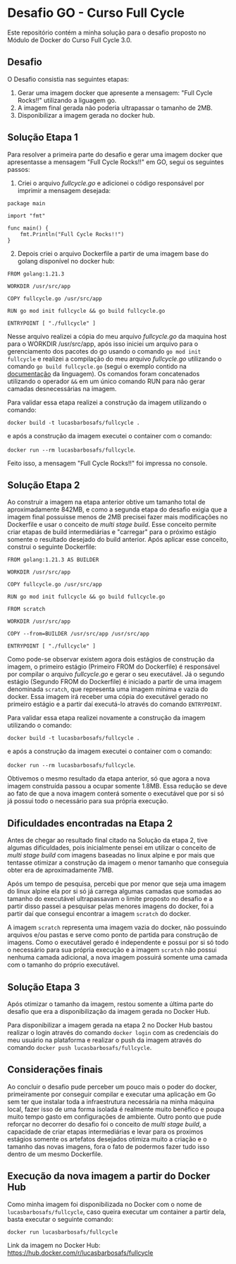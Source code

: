 # Desafio GO - Curso Full Cycle
Este repositório contém a minha solução para o desafio proposto no Módulo de Docker do Curso Full Cycle 3.0.

## Desafio
O Desafio consistia nas seguintes etapas:

1) Gerar uma imagem docker que apresente a mensagem: "Full Cycle Rocks!!" utilizando a liguagem go.
2) A imagem final gerada não poderia ultrapassar o tamanho de 2MB.
3) Disponibilizar a imagem gerada no docker hub.

## Solução Etapa 1

Para resolver a primeira parte do desafio e gerar uma imagem docker que apresentasse a mensagem "Full Cycle Rocks!!" em GO, segui os seguintes passos:

1) Criei o arquivo *fullcycle.go* e adicionei o código responsável por imprimir a mensagem desejada:

```
package main

import "fmt"

func main() {
    fmt.Println("Full Cycle Rocks!!")
}
```

2) Depois criei o arquivo Dockerfile a partir de uma imagem base do golang disponível no docker hub:

```
FROM golang:1.21.3

WORKDIR /usr/src/app

COPY fullcycle.go /usr/src/app

RUN go mod init fullcycle && go build fullcycle.go

ENTRYPOINT [ "./fullcycle" ]
```

Nesse arquivo realizei a cópia do meu arquivo *fullcycle.go* da maquina host para o WORKDIR /usr/src/app, após isso iniciei um arquivo para o gerenciamento dos pacotes do go usando o comando ```go mod init fullcycle``` e realizei a compilação do meu arquivo *fullcycle.go* utilizando o comando ```go build fullcycle.go``` (segui o exemplo contido na [documentação](https://go.dev/doc/tutorial/getting-started) da linguagem). Os comandos foram concatenados utilizando o operador ```&&``` em um único comando RUN para não gerar camadas desnecessárias na imagem.

Para validar essa etapa realizei a construção da imagem utilizando o comando:

```docker build -t lucasbarbosafs/fullcycle .``` 

e após a construção da imagem executei o container com o comando:

```docker run --rm lucasbarbosafs/fullcycle```.

Feito isso, a mensagem "Full Cycle Rocks!!" foi impressa no console.

## Solução Etapa 2

Ao construir a imagem na etapa anterior obtive um tamanho total de aproximadamente 842MB, e como a segunda etapa do desafio exigia que a imagem final possuisse menos de 2MB precisei fazer mais modificações no Dockerfile e usar o conceito de *multi stage build*. Esse conceito permite criar etapas de build intermediárias e "carregar" para o próximo estágio somente o resultado desejado do build anterior. Após aplicar esse conceito, construi o seguinte Dockerfile:

```
FROM golang:1.21.3 AS BUILDER

WORKDIR /usr/src/app

COPY fullcycle.go /usr/src/app

RUN go mod init fullcycle && go build fullcycle.go

FROM scratch

WORKDIR /usr/src/app

COPY --from=BUILDER /usr/src/app /usr/src/app

ENTRYPOINT [ "./fullcycle" ]
```

Como pode-se observar existem agora dois estágios de construção da imagem, o primeiro estágio (Primeiro FROM do Dockerfile) é responsável por compilar o arquivo *fullcycle.go* e gerar o seu executável. Já o segundo estágio (Segundo FROM do Dockerfile) é iniciado a partir de uma imagem denominada ```scratch```, que representa uma imagem mínima e vazia do docker. Essa imagem irá receber uma cópia do executável gerado no primeiro estágio e a partir daí executá-lo através do comando ```ENTRYPOINT```.

Para validar essa etapa realizei novamente a construção da imagem utilizando o comando:

```docker build -t lucasbarbosafs/fullcycle .``` 

e após a construção da imagem executei o container com o comando:

```docker run --rm lucasbarbosafs/fullcycle```.

Obtivemos o mesmo resultado da etapa anterior, só que agora a nova imagem construída passou a ocupar somente 1.8MB. Essa redução se deve ao fato de que a nova imagem conterá somente o executável que por si só já possui todo o necessário para sua própria execução.

## Dificuldades encontradas na Etapa 2

Antes de chegar ao resultado final citado na Solução da etapa 2, tive algumas dificuldades, pois inicialmente pensei em utilizar o conceito de *multi stage build* com imagens baseadas no linux alpine e por mais que tentasse otimizar a construção da imagem o menor tamanho que conseguia obter era de aproximadamente 7MB. 

Após um tempo de pesquisa, percebi que por menor que seja uma imagem do linux alpine ela por si só já carrega algumas camadas que somadas ao tamanho do executável ultrapassavam o limite proposto no desafio e a partir disso passei a pesquisar pelas menores imagens do docker, foi a partir daí que consegui encontrar a imagem ```scratch``` do docker.

A imagem ```scratch``` representa uma imagem vazia do docker, não possuindo arquivos e/ou pastas e serve como ponto de partida para construção de imagens. Como o executável gerado é independente e possui por si só todo o necessário para sua própria execução e a imagem ```scratch``` não possui nenhuma camada adicional, a nova imagem possuirá somente uma camada com o tamanho do próprio executável.

## Solução Etapa 3

Após otimizar o tamanho da imagem, restou somente a última parte do desafio que era a disponibilização da imagem gerada no Docker Hub. 

Para disponibilizar a imagem gerada na etapa 2 no Docker Hub bastou realizar o login através do comando ```docker login``` com as credenciais do meu usuário na plataforma e realizar o push da imagem através do comando ```docker push lucasbarbosafs/fullcycle```.

## Considerações finais

Ao concluir o desafio pude perceber um pouco mais o poder do docker, primeiramente por conseguir compilar e executar uma aplicação em Go sem ter que instalar toda a infraestrutura necessária na minha máquina local, fazer isso de uma forma isolada é realmente muito benéfico e poupa muito tempo gasto em configurações de ambiente. Outro ponto que pude reforçar no decorrer do desafio foi o conceito de *multi stage build*, a capacidade de criar etapas intermediárias e levar para os proximos estágios somente os artefatos desejados otimiza muito a criação e o tamanho das novas imagens, fora o fato de podermos fazer tudo isso dentro de um mesmo Dockerfile.

## Execução da nova imagem a partir do Docker Hub

Como minha imagem foi disponibilizada no Docker com o nome de ```lucasbarbosafs/fullcycle```, caso queira executar um container a partir dela, basta executar o seguinte comando:

```docker run lucasbarbosafs/fullcycle```

Link da imagem no Docker Hub: https://hub.docker.com/r/lucasbarbosafs/fullcycle